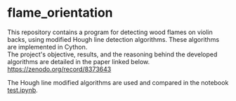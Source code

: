 # flame_orientation
This repository contains a program for detecting wood flames on violin backs, using modified Hough line detection algorithms. These algorithms are implemented in Cython.\
The project's objective, results, and the reasoning behind the developed algorithms are detailed in the paper linked below.\
https://zenodo.org/record/8373643

The Hough line modified algorithms are used and compared in the notebook <ins>test.ipynb</ins>.
